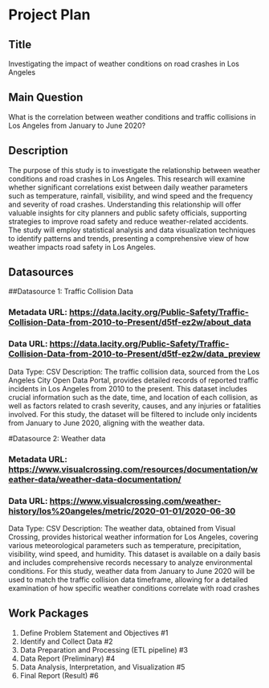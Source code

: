 # Project Plan

## Title

<!-- Give your project a short title. -->

Investigating the impact of weather conditions on road crashes in Los Angeles

## Main Question

<!-- Think about one main question you want to answer based on the data. -->

What is the correlation between weather conditions and traffic collisions in Los Angeles from January to June 2020?

## Description

<!-- Describe your data science project in max. 200 words. Consider writing about why and how you attempt it. -->

The purpose of this study is to investigate the relationship between weather conditions and road crashes in Los Angeles. This research will examine whether significant correlations exist between daily weather parameters such as temperature, rainfall, visibility, and wind speed and the frequency and severity of road crashes. Understanding this relationship will offer valuable insights for city planners and public safety officials, supporting strategies to improve road safety and reduce weather-related accidents. The study will employ statistical analysis and data visualization techniques to identify patterns and trends, presenting a comprehensive view of how weather impacts road safety in Los Angeles.

## Datasources

<!-- Describe each data source you plan to use in a section. Use the prefix "DatasourceX" where X is the id of the data source. -->

##Datasource 1: Traffic Collision Data

### Metadata URL: https://data.lacity.org/Public-Safety/Traffic-Collision-Data-from-2010-to-Present/d5tf-ez2w/about_data

### Data URL: https://data.lacity.org/Public-Safety/Traffic-Collision-Data-from-2010-to-Present/d5tf-ez2w/data_preview

Data Type: CSV
Description: The traffic collision data, sourced from the Los Angeles City Open Data Portal, provides detailed records of reported traffic incidents in Los Angeles from 2010 to the present. This dataset includes crucial information such as the date, time, and location of each collision, as well as factors related to crash severity, causes, and any injuries or fatalities involved. For this study, the dataset will be filtered to include only incidents from January to June 2020, aligning with the weather data.

#Datasource 2: Weather data

### Metadata URL: https://www.visualcrossing.com/resources/documentation/weather-data/weather-data-documentation/

### Data URL: https://www.visualcrossing.com/weather-history/los%20angeles/metric/2020-01-01/2020-06-30

Data Type: CSV
Description: The weather data, obtained from Visual Crossing, provides historical weather information for Los Angeles, covering various meteorological parameters such as temperature, precipitation, visibility, wind speed, and humidity. This dataset is available on a daily basis and includes comprehensive records necessary to analyze environmental conditions. For this study, weather data from January to June 2020 will be used to match the traffic collision data timeframe, allowing for a detailed examination of how specific weather conditions correlate with road crashes

## Work Packages

<!-- List of work packages ordered sequentially, each pointing to an issue with more details. -->

1. Define Problem Statement and Objectives #1
2. Identify and Collect Data #2
3. Data Preparation and Processing (ETL pipeline) #3
4. Data Report (Preliminary) #4
5. Data Analysis, Interpretation, and Visualization #5
6. Final Report (Result) #6

